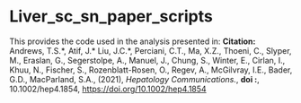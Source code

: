 # Liver_sc_sn_paper_scripts

This provides the code used in the analysis presented in: 
**Citation:** Andrews, T.S.\*, Atif, J.\* Liu, J.C.\*, Perciani, C.T., Ma, X.Z., Thoeni, C., Slyper, M., Eraslan, G., Segerstolpe, A., Manuel, J., Chung, S., Winter, E., Cirlan, I., Khuu, N., Fischer, S., Rozenblatt-Rosen, O., Regev, A., McGilvray, I.E., Bader, G.D., MacParland, S.A., (2021), *Hepatology Communications.*, **doi :**, 10.1002/hep4.1854, https://doi.org/10.1002/hep4.1854

